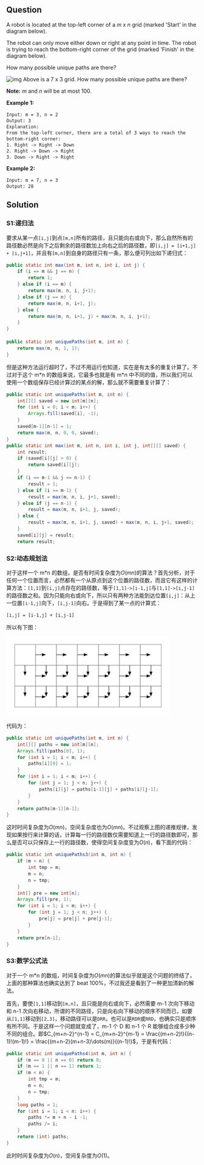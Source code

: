 ## Question

A robot is located at the top-left corner of a *m* x *n* grid (marked 'Start' in the diagram below).

The robot can only move either down or right at any point in time. The robot is trying to reach the bottom-right corner of the grid (marked 'Finish' in the diagram below).

How many possible unique paths are there?

![img](https://assets.leetcode.com/uploads/2018/10/22/robot_maze.png)
Above is a 7 x 3 grid. How many possible unique paths are there?

**Note:** *m* and *n* will be at most 100.

**Example 1:**

```
Input: m = 3, n = 2
Output: 3
Explanation:
From the top-left corner, there are a total of 3 ways to reach the bottom-right corner:
1. Right -> Right -> Down
2. Right -> Down -> Right
3. Down -> Right -> Right
```

**Example 2:**

```
Input: m = 7, n = 3
Output: 28
```

## Solution

### S1:递归法

要求从某一点`[i,j]`到点`[m,n]`所有的路径，且只能向右或向下，那么自然所有的路径数必然是向下之后剩余的路径数加上向右之后的路径数，即`[i,j] = [i+1,j] + [i,j+1]`，并且有`[m,n]`到自身的路径只有一条，那么便可列出如下递归式：

```java
public static int max(int m, int n, int i, int j) {
    if (i == m && j == n) {
        return 1;
    } else if (i == m) {
        return max(m, n, i, j+1);
    } else if (j == n) {
        return max(m, n, i+1, j);
    } else {
        return max(m, n, i+1, j) + max(m, n, i, j+1);
    }
}

public static int uniquePaths(int m, int n) {
    return max(m, n, 1, 1);
}
```

但是这种方法运行超时了，不过不用运行也知道，实在是有太多的重复计算了。不过对于这个 m\*n 的数组来说，它最多也就是有 m\*n 中不同的值，所以我们可以使用一个数组保存已经计算过的某点的解，那么就不需要重复计算了：

```java
public static int uniquePaths(int m, int n) {
    int[][] saved = new int[m][n];
    for (int i = 0; i < m; i++) {
        Arrays.fill(saved[i], -1);
    }
    saved[m-1][n-1] = 1;
    return max(m, n, 0, 0, saved);
}
public static int max(int m, int n, int i, int j, int[][] saved) {
    int result;
    if (saved[i][j] > 0) {
        return saved[i][j];
    }
    if (i == m-1 && j == n-1) {
        result = 1;
    } else if (i == m-1) {
        result = max(m, n, i, j+1, saved);
    } else if (j == n-1) {
        result = max(m, n, i+1, j, saved);
    } else {
        result = max(m, n, i+1, j, saved) + max(m, n, i, j+1, saved);
    }
    saved[i][j] = result;
    return result;

```

### S2:动态规划法

对于这样一个 m*n 的数组，是否有时间复杂度为$O(mn)$的算法？首先分析，对于任何一个位置而言，必然都有一个从原点到这个位置的路径数，而且它有这样的计算方法：`[1,1]`到`[i,j]`点存在的路径数，等于`[1,1]->[i-1,j]`与`[1,1]->[i,j-1]`的路径数之和。因为只能向右或向下，所以只有两种方法能到达位置`[i,j]`：从上一位置`[i-1,j]`向下，`[i,j-1]`向右。于是得到了某一点的计算式：

```
[i,j] = [i-1,j] + [i,j-1]
```

所以有下图：

![](./unique_paths_1.jpg)

代码为：

```java
public static int uniquePaths(int m, int n) {
    int[][] paths = new int[m][n];
    Arrays.fill(paths[0], 1);
    for (int i = 1; i < m; i++) {
        paths[i][0] = 1;
    }
    for (int i = 1; i < m; i++) {
        for (int j = 1; j < n; j++) {
            paths[i][j] = paths[i-1][j] + paths[i][j-1];
        }
    }
    return paths[m-1][n-1];
}
```

这时时间复杂度为$O(mn)$，空间复杂度也为$O(mn)$。不过观察上图的递推规律，发现如果按行来计算的话，计算每一行的路径数仅需要知道上一行的路径数即可，那么是否可以只保存上一行的路径数，使得空间复杂度变为$O(n)$，看下面的代码：

```java
public static int uniquePaths3(int m, int n) {
    if (m < n) {
        int tmp = m;
        m = n;
        n = tmp;
    }
    int[] pre = new int[n];
    Arrays.fill(pre, 1);
    for (int i = 1; i < m; i++) {
        for (int j = 1; j < n; j++) {
            pre[j] = pre[j] + pre[j-1];
        }
    }
    return pre[n-1];
}
```

### S3:数学公式法

对于一个 m*n 的数组，时间复杂度为$O(mn)$的算法似乎就是这个问题的终结了，上面的那种算法也确实达到了 beat 100%，不过我还是看到了一种更加清新的解法。

首先，要使`[1,1]`移动到`[m,n]`，且只能是向右或向下，必然需要 m-1 次向下移动和 n-1 次向右移动，所谓的不同路径，只是向右向下移动的顺序不同而已，如要从`[1,1]`移动到`[2,3]`，移动路径可以是`DRR`，也可以是`RDR`或`RRD`，也确实只是顺序有所不同。于是这样一个问题就变成了，m-1 个 D 和 n-1 个 R 能够组合成多少种不同的组合。即$C_{m+n-2}^{n-1} = C_{m+n-2}^{m-1} = \frac{(m+n-2)!}{(n-1)!(m-1)!} = \frac{(m+n-2)(m+n-3)\dots(m)}{(n-1)!}$，于是有代码：

```java
public static int uniquePaths4(int m, int n) {
    if (m == 0 || n == 0) return 0;
    if (m == 1 || n == 1) return 1;
    if (m < n) {
        int tmp = m;
        m = n;
        n = tmp;
    }
    long paths = 1;
    for (int i = 1; i < n; i++) {
        paths *= m + n - i -1;
        paths /= i;
    }
    return (int) paths;
}
```

此时时间复杂度为$O(n)$，空间复杂度为$O(1)$。